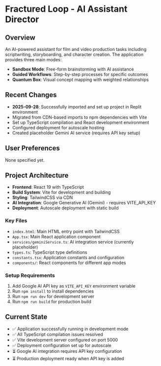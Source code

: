 # Fractured Loop - AI Assistant Director

## Overview
An AI-powered assistant for film and video production tasks including scriptwriting, storyboarding, and character creation. The application provides three main modes:
- **Sandbox Mode**: Free-form brainstorming with AI assistance
- **Guided Workflows**: Step-by-step processes for specific outcomes
- **Quantum Box**: Visual concept mapping with weighted relationships

## Recent Changes
- **2025-09-28**: Successfully imported and set up project in Replit environment
- Migrated from CDN-based imports to npm dependencies with Vite
- Set up TypeScript compilation and React development environment
- Configured deployment for autoscale hosting
- Created placeholder Gemini AI service (requires API key setup)

## User Preferences
None specified yet.

## Project Architecture
- **Frontend**: React 19 with TypeScript
- **Build System**: Vite for development and building
- **Styling**: TailwindCSS via CDN
- **AI Integration**: Google Generative AI (Gemini) - requires VITE_API_KEY
- **Deployment**: Autoscale deployment with static build

### Key Files
- `index.html`: Main HTML entry point with TailwindCSS
- `App.tsx`: Main React application component
- `services/geminiService.ts`: AI integration service (currently placeholder)
- `types.ts`: TypeScript type definitions
- `constants.tsx`: Application constants and configuration
- `components/`: React components for different app modes

### Setup Requirements
1. Add Google AI API key as `VITE_API_KEY` environment variable
2. Run `npm install` to install dependencies
3. Run `npm run dev` for development server
4. Run `npm run build` for production build

## Current State
- ✅ Application successfully running in development mode
- ✅ All TypeScript compilation issues resolved  
- ✅ Vite development server configured on port 5000
- ✅ Deployment configuration set up for autoscale
- ⏳ Google AI integration requires API key configuration
- ⏳ Production deployment ready when API key is added
